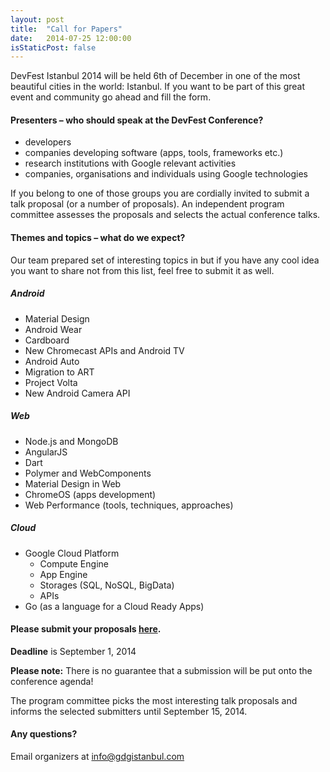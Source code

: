 ```yaml
---
layout: post
title:  "Call for Papers"
date:   2014-07-25 12:00:00
isStaticPost: false
---
```

DevFest Istanbul 2014 will be held 6th of December in one of the most beautiful cities in the world: Istanbul. If you want to be part of this great event and community go ahead and fill the form. 

#### Presenters – who should speak at the DevFest Conference?

* developers
* companies developing software (apps, tools, frameworks etc.)
* research institutions with Google relevant activities
* companies, organisations and individuals using Google technologies

If you belong to one of those groups you are cordially invited to submit a talk proposal (or a number of proposals). An independent program committee assesses the proposals and selects the actual conference talks.<br/>

#### Themes and topics – what do we expect?
Our team prepared set of interesting topics in but if you have any cool idea you want to share not from this list, feel free to submit it as well.

##### Android

* Material Design
* Android Wear
* Cardboard
* New Chromecast APIs and Android TV
* Android Auto
* Migration to ART
* Project Volta
* New Android Camera API

##### Web

* Node.js and MongoDB
* AngularJS
* Dart
* Polymer and WebComponents
* Material Design in Web
* ChromeOS (apps development)
* Web Performance (tools, techniques, approaches)


##### Cloud

* Google Cloud Platform
  * Compute Engine
  * App Engine
  * Storages (SQL, NoSQL, BigData)
  * APIs
* Go (as a language for a Cloud Ready Apps)


#### Please submit your proposals [here](http://goo.gl/6du2Z4).
__Deadline__ is September 1, 2014

__Please note:__ There is no guarantee that a submission will be put onto the conference agenda!<br/>

The program committee picks the most interesting talk proposals and informs the selected submitters until September 15, 2014.<br/>

#### Any questions? 
Email organizers at [info@gdgistanbul.com](mailto:info@gdgistanbul.com)